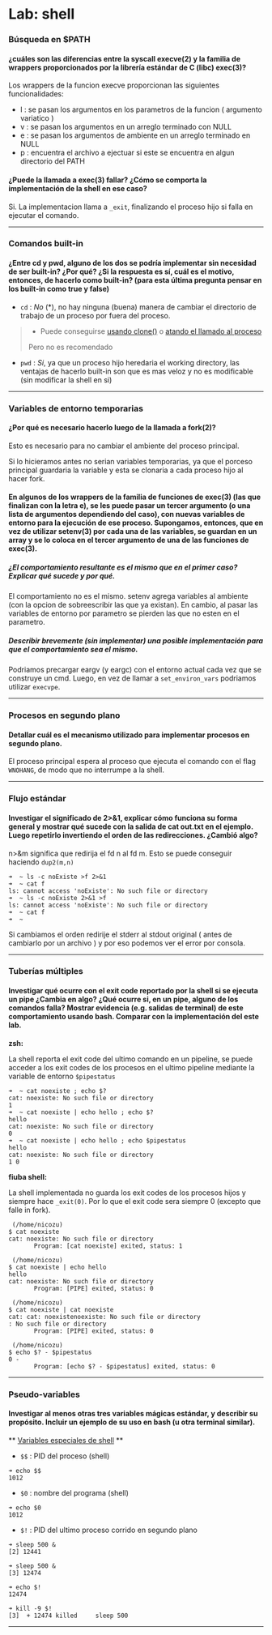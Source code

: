 # Lab: shell

### Búsqueda en $PATH

#### ¿cuáles son las diferencias entre la syscall execve(2) y la familia de wrappers proporcionados por la librería estándar de C (libc) exec(3)?

Los wrappers de la funcion execve proporcionan las siguientes funcionalidades:

- l : se pasan los argumentos en los parametros de la funcion ( argumento variatico )
- v : se pasan los argumentos en un arreglo terminado con NULL
- e : se pasan los argumentos de ambiente en un arreglo terminado en NULL
- p : encuentra el archivo a ejectuar si este se encuentra en algun directorio del PATH

#### ¿Puede la llamada a exec(3) fallar? ¿Cómo se comporta la implementación de la shell en ese caso?

Si. La implementacion llama a `_exit`, finalizando el proceso hijo si falla en ejecutar el comando.

---

### Comandos built-in

#### ¿Entre cd y pwd, alguno de los dos se podría implementar sin necesidad de ser built-in? ¿Por qué? ¿Si la respuesta es sí, cuál es el motivo, entonces, de hacerlo como built-in? (para esta última pregunta pensar en los built-in como true y false)

- `cd` : *No* (*), no hay ninguna (buena) manera de cambiar el directorio de trabajo de un proceso por fuera del proceso.
> * Puede conseguirse [usando clone()](https://unix.stackexchange.com/questions/615096/why-a-change-of-dir-cant-be-made-in-a-separate-process) o [atando el llamado al proceso](https://unix.stackexchange.com/questions/281994/changing-the-current-working-directory-of-a-certain-process)
>
> Pero no es recomendado
- `pwd` : *Si*, ya que un proceso hijo heredaria el working directory, las ventajas de hacerlo built-in son que es mas veloz y no es modificable (sin modificar la shell en si)
---

### Variables de entorno temporarias

#### ¿Por qué es necesario hacerlo luego de la llamada a fork(2)?

Esto es necesario para no cambiar el ambiente del proceso principal.

Si lo hicieramos antes no serian variables temporarias, ya que el porceso principal guardaria la variable y esta se clonaria a cada proceso hijo al hacer fork.

#### En algunos de los wrappers de la familia de funciones de exec(3) (las que finalizan con la letra e), se les puede pasar un tercer argumento (o una lista de argumentos dependiendo del caso), con nuevas variables de entorno para la ejecución de ese proceso. Supongamos, entonces, que en vez de utilizar setenv(3) por cada una de las variables, se guardan en un array y se lo coloca en el tercer argumento de una de las funciones de exec(3). 

##### ¿El comportamiento resultante es el mismo que en el primer caso? Explicar qué sucede y por qué. 

El comportamiento no es el mismo. 
setenv agrega variables al ambiente (con la opcion de sobreescribir las que ya existan).
En cambio, al pasar las variables de entorno por parametro se pierden las que no esten en el parametro. 

##### Describir brevemente (sin implementar) una posible implementación para que el comportamiento sea el mismo.

Podriamos precargar eargv (y eargc) con el entorno actual cada vez que se construye un cmd.
Luego, en vez de llamar a `set_environ_vars` podriamos utilizar `execvpe`.


---

### Procesos en segundo plano

#### Detallar cuál es el mecanismo utilizado para implementar procesos en segundo plano.

El proceso principal espera al proceso que ejecuta el comando con el flag `WNOHANG`, de modo que no interrumpe a la shell.

---

### Flujo estándar

#### Investigar el significado de 2>&1, explicar cómo funciona su forma general y mostrar qué sucede con la salida de cat out.txt en el ejemplo. Luego repetirlo invertiendo el orden de las redirecciones. ¿Cambió algo?

n>&m significa que redirija el fd n al fd m. Esto se puede conseguir haciendo `dup2(m,n)`

```
➜  ~ ls -c noExiste >f 2>&1
➜  ~ cat f
ls: cannot access 'noExiste': No such file or directory 
➜  ~ ls -c noExiste 2>&1 >f
ls: cannot access 'noExiste': No such file or directory
➜  ~ cat f
➜  ~    
``` 

Si cambiamos el orden redirije el stderr al stdout original ( antes de cambiarlo por un archivo ) y por eso podemos ver el error por consola.

---

### Tuberías múltiples

#### Investigar qué ocurre con el exit code reportado por la shell si se ejecuta un pipe ¿Cambia en algo? ¿Qué ocurre si, en un pipe, alguno de los comandos falla? Mostrar evidencia (e.g. salidas de terminal) de este comportamiento usando bash. Comparar con la implementación del este lab.

**zsh:**

La shell reporta el exit code del ultimo comando en un pipeline, se puede acceder a los exit codes de los procesos en el ultimo pipeline mediante la variable de entorno `$pipestatus`

```
➜  ~ cat noexiste ; echo $?
cat: noexiste: No such file or directory
1
➜  ~ cat noexiste | echo hello ; echo $?
hello
cat: noexiste: No such file or directory
0
➜  ~ cat noexiste | echo hello ; echo $pipestatus
hello
cat: noexiste: No such file or directory
1 0 
```

**fiuba shell:**

La shell implementada no guarda los exit codes de los procesos hijos y siempre hace `_exit(0)`.
Por lo que el exit code sera siempre 0 (excepto que falle in fork).

```
 (/home/nicozu) 
$ cat noexiste
cat: noexiste: No such file or directory
       Program: [cat noexiste] exited, status: 1 

 (/home/nicozu) 
$ cat noexiste | echo hello
hello
cat: noexiste: No such file or directory
       Program: [PIPE] exited, status: 0 

 (/home/nicozu) 
$ cat noexiste | cat noexiste                    
cat: cat: noexistenoexiste: No such file or directory
: No such file or directory
       Program: [PIPE] exited, status: 0 

 (/home/nicozu) 
$ echo $? - $pipestatus
0 - 
       Program: [echo $? - $pipestatus] exited, status: 0 
```

---

### Pseudo-variables

#### Investigar al menos otras tres variables mágicas estándar, y describir su propósito. Incluir un ejemplo de su uso en bash (u otra terminal similar).

** [Variables especiales de shell](https://tldp.org/LDP/abs/html/refcards.html) **
- `$$` : PID del proceso (shell)
```
➜ echo $$
1012
```
- `$0` : nombre del programa (shell)
```
➜ echo $0
1012
```
- `$!` : PID del ultimo proceso corrido en segundo plano
```
➜ sleep 500 &
[2] 12441

➜ sleep 500 &
[3] 12474

➜ echo $!    
12474

➜ kill -9 $!
[3]  + 12474 killed     sleep 500  
```

---



